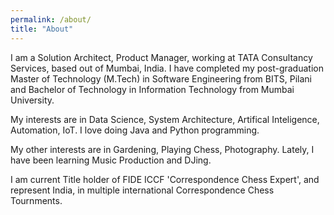 ```yaml
---
permalink: /about/
title: "About"
---
```


I am a Solution Architect, Product Manager, working at TATA Consultancy Services, based out of Mumbai, India.
I have completed my post-graduation Master of Technology (M.Tech) in Software Engineering from BITS, Pilani and Bachelor of Technology in Information Technology from Mumbai University.

My interests are in Data Science, System Architecture, Artifical Inteligence, Automation, IoT.
I love doing Java and Python programming.

My other interests are in Gardening, Playing Chess, Photography.
Lately, I have been learning Music Production and DJing.

I am current Title holder of FIDE ICCF 'Correspondence Chess Expert', and represent India, in multiple international Correspondence Chess Tournments.
